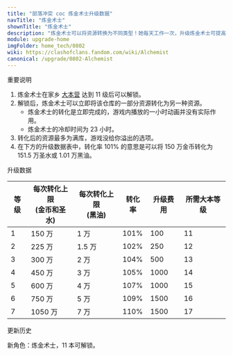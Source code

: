 ```yaml
---
title: "部落冲突 coc 炼金术士升级数据"
navTitle: "炼金术士"
shownTitle: "炼金术士"
description: "炼金术士可以将资源转换为不同类型！她每天工作一次，升级炼金术士可提高她的工作效率！"
module: upgrade-home
imgFolder: home_tech/0802
wiki: https://clashofclans.fandom.com/wiki/Alchemist
canonical: /upgrade/0802-Alchemist
---
```


<UnitInfo :folder="$frontmatter.imgFolder" imgSrc="Alchemist_info.png" :imgAlt="$frontmatter.navTitle" :description="$frontmatter.description" />

<SmallTitle>重要说明</SmallTitle>

1. 炼金术士在家乡 [大本营](/upgrade/0400-Town-Hall) 达到 11 级后可以解锁。
2. 解锁后，炼金术士可以立即将该仓库的一部分资源转化为另一种资源。
    - 炼金术士的转化是立即完成的，游戏内播放的一小时动画并没有实际作用。
    - 炼金术士的冷却时间为 23 小时。
3. 转化后的资源最多为满库，游戏没给你溢出的选项。
4. 在下方的升级数据表中，转化率 101% 的意思是可以将 150 万金币转化为 151.5 万圣水或 1.01 万黑油。

<SmallTitle>升级数据</SmallTitle>

<script setup>
const tableExtraInfo = [
    {
        "column": 4,
        "type": "cost",
        "icon": "Gem",
        "noGoldPass": true
    }
];
</script>

<UnitTable :tableExtraInfo="tableExtraInfo">

| 等级 |每次转化上限<br>(金币和圣水)|每次转化上限<br>(黑油)| 转化率 | 升级费用 | 所需大本等级 |
|  --- |            ---           |          ---        |  ---  |   ---   |    ---      |
|   1  |          150 万          |         1 万        |  101% |   100   |     11      |
|   2  |          225 万          |       1.5 万        |  102% |   250   |     12      |
|   3  |          300 万          |         2 万        |  104% |   500   |     13      |
|   4  |          450 万          |         3 万        |  105% |  1000   |     14      |
|   5  |          600 万          |         4 万        |  107% |  1000   |     15      |
|   6  |          750 万          |         5 万        |  109% |  1500   |     16      |
|   7  |         1050 万          |         7 万        |  110% |  1500   |     17      |
</UnitTable>

<SmallTitle>更新历史</SmallTitle>

<Timeline>
    <TimelineItem date="2025/02/10">
        <TimelineRow>新角色：炼金术士，11 本可解锁。</TimelineRow>
    </TimelineItem>
    <TimelineItem :historyBottom="true" />
</Timeline>